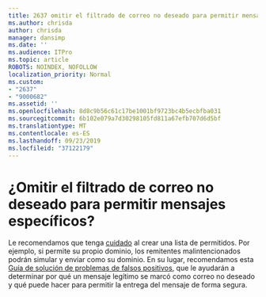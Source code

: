 ```yaml
---
title: 2637 omitir el filtrado de correo no deseado para permitir mensajes específicos
ms.author: chrisda
author: chrisda
manager: dansimp
ms.date: ''
ms.audience: ITPro
ms.topic: article
ROBOTS: NOINDEX, NOFOLLOW
localization_priority: Normal
ms.custom:
- "2637"
- "9000682"
ms.assetid: ''
ms.openlocfilehash: 8d8c9b56c61c17be1001bf9723bc4b5ecbfba031
ms.sourcegitcommit: 6b102e079a7d30298105fd811a67efb707d6d5bf
ms.translationtype: MT
ms.contentlocale: es-ES
ms.lasthandoff: 09/23/2019
ms.locfileid: "37122179"
---
```

# <a name="bypass-spam-filtering-to-allow-specific-messages"></a>¿Omitir el filtrado de correo no deseado para permitir mensajes específicos?

Le recomendamos que tenga [cuidado](https://docs.microsoft.com/exchange/troubleshoot/antispam/cautions-against-bypassing-spam-filters) al crear una lista de permitidos. Por ejemplo, si permite su propio dominio, los remitentes malintencionados podrán simular y enviar como su dominio.  En su lugar, recomendamos esta [Guía de solución de problemas de falsos positivos](https://docs.microsoft.com/office365/securitycompliance/prevent-email-from-being-marked-as-spam), que le ayudarán a determinar por qué un mensaje legítimo se marcó como correo no deseado y qué puede hacer para permitir la entrega del mensaje de forma segura.
